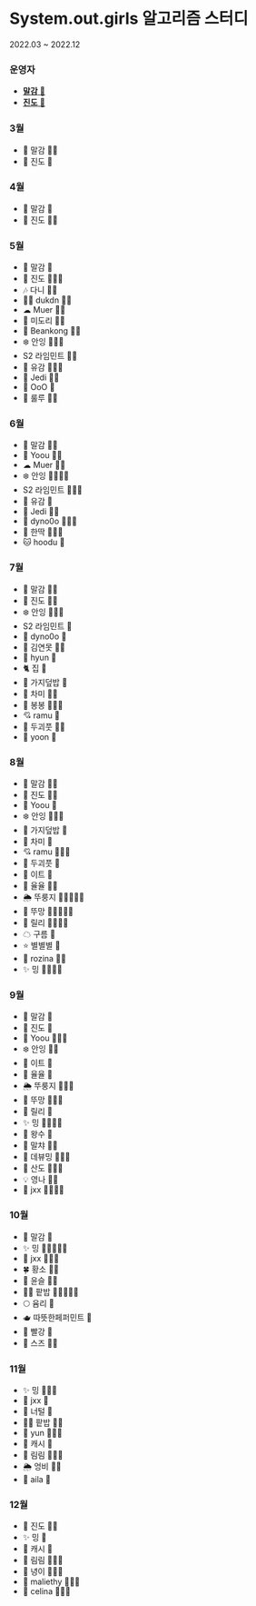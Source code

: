 # System.out.girls 알고리즘 스터디

2022.03 ~ 2022.12

### 운영자

- [**말감** 🎱](https://github.com/malgamlee)
- [**진도** 🧶](https://github.com/mimseong)

### 3월

- 🎱 말감 🏅🏅
- 🧶 진도 🏅

### 4월

- 🎱 말감 🏅
- 🧶 진도 🏅🏅

### 5월

- 🎱 말감 🏅
- 🧶 진도 🏅🏅🏅
- 🎶 다니 🏅🏅
- 🚴‍♀️ dukdn 🏅🏅
- ☁ Muer 🏅🏅
- 👻 미도리 🏅🏅
- 💜 Beankong 🏅🏅
- ❄️ 안잉 🏅🏅🏅
- S2 라임민트 🏅🏅
- 🍒 유감 🏅🏅🏅
- 🖖 Jedi 🏅🏅
- 🐯 OoO 🏅
- 🎈 룰루 🏅🏅

### 6월

- 🎱 말감 🏅🏅
- 🐧 Yoou 🏅🏅
- ☁ Muer 🏅🏅
- ❄️ 안잉 🏅🏅🏅🏅
- S2 라임민트 🏅🏅🏅
- 🍒 유감 🏅
- 🖖 Jedi 🏅🏅
- 🦕 dyno0o 🏅🏅🏅
- 🐋 한딱 🏅🏅🏅
- 🐱 hoodu 🏅

### 7월

- 🎱 말감 🏅🏅
- 🧶 진도 🏅🏅
- ❄️ 안잉 🏅🏅🏅
- S2 라임민트 🏅
- 🦕 dyno0o 🏅
- 🌿 김연못 🏅🏅
- 🍋 hyun 🏅
- 🐈 집 🏅
- 🍆 가지덮밥 🏅
- 💾 차미 🏅🏅
- 🌱 봉봉 🏅🏅🏅
- 💘 ramu 🏅
- 💎 두괴풋 🏅🏅
- 🍤 yoon 🏅

### 8월

- 🎱 말감 🏅🏅
- 🧶 진도 🏅🏅
- 🐧 Yoou 🏅
- ❄️ 안잉 🏅🏅🏅
- 🍆 가지덮밥 🏅
- 💾 차미 🏅
- 💘 ramu 🏅🏅🏅
- 💎 두괴풋 🏅
- 🎢 이트 🏅
- 🎠 율율 🏅🏅
- 🌦 뚜룽지 🏅🏅🏅🏅🏅
- 🎲 뚜망 🏅🏅🏅🏅🏅
- 🌌 릴리 🏅🏅🏅🏅
- ☁ 구름 🏅
- ⭐ 별별별 🏅
- 🌹 rozina 🏅🏅
- ✨ 밍 🏅🏅🏅🏅

### 9월

- 🎱 말감 🏅
- 🧶 진도 🏅
- 🐧 Yoou 🏅🏅🏅
- ❄️ 안잉 🏅🏅
- 🎢 이트 🏅
- 🎠 율율 🏅
- 🌦 뚜룽지 🏅🏅🏅
- 🎲 뚜망 🏅🏅🏅
- 🌌 릴리 🏅
- ✨ 밍 🏅🏅🏅🏅
- 🧠 왕수 🏅
- 🫧 말챠 🏅🏅
- 🐯 데뷰밍 🏅🏅🏅
- 🥪 산도 🏅🏅🏅
- 💡 영나 🏅🏅
- 🐋 jxx 🏅🏅🏅🏅

### 10월

- 🎱 말감 🏅
- ✨ 밍 🏅🏅🏅🏅🏅
- 🐋 jxx 🏅🏅🏅
- :four_leaf_clover: 황소 🏅🏅
- 🌊 윤슬 🏅🏅
- 🏄‍♂️ 팥밥 🏅🏅🏅🏅🏅
- :full_moon: 윰리 🏅
- 🫖 따뜻한페퍼민트 🏅
- :bug: 빨강 🏅
- 🍙 스즈 🏅🏅

### 11월

- ✨ 밍 🏅🏅🏅
- 🐋 jxx 🏅
- 🎨 너털 🏅
- 🏄‍♂️ 팥밥 🏅🏅
- 🌈 yun 🏅🏅🏅
- 🍄 캐시 🏅
- :star2: 림림 🏅🏅🏅
- 🌦 엉비 🏅🏅
- 👀 aila 🏅

### 12월


- 🧶 진도 🏅🏅
- ✨ 밍 🏅
- 🍄 캐시 🏅
- :star2: 림림 🏅🏅🏅
- 👾 녕이 🏅🏅🏅
- 🌲 maliethy 🏅🏅🏅
- :microphone: celina 🏅🏅🏅
